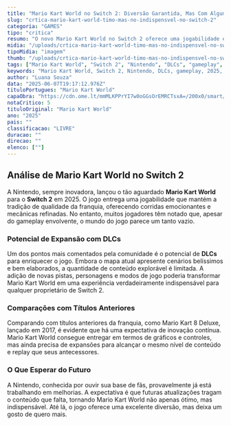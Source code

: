 ```yaml
---
title: "Mario Kart World no Switch 2: Diversão Garantida, Mas Com Algumas Lacunas"
slug: "crtica-mario-kart-world-timo-mas-no-indispensvel-no-switch-2"
categoria: "GAMES"
tipo: "critica"
resumo: "O novo Mario Kart World no Switch 2 oferece uma jogabilidade excepcional, mas carece de conteúdo. Descubra como DLCs podem revitalizar essa experiência."
midia: "/uploads/crtica-mario-kart-world-timo-mas-no-indispensvel-no-switch-2-thumb.jpg"
tipoMidia: "imagem"
thumb: "/uploads/crtica-mario-kart-world-timo-mas-no-indispensvel-no-switch-2-thumb.jpg"
tags: ["Mario Kart World", "Switch 2", "Nintendo", "DLCs", "gameplay", "2025", "Mario Kart 8 Deluxe"]
keywords: "Mario Kart World, Switch 2, Nintendo, DLCs, gameplay, 2025, Mario Kart 8 Deluxe"
author: "Luana Souza"
data: "2025-06-07T19:17:12.976Z"
tituloPortugues: "Mario Kart World"
capaObra: "https://cdn.ome.lt/mmMLKPPrYI7w0oGGsOrEMRCTsxA=/200x0/smart/extras/capas/Mario_Kart_World_Cover_Artwork.png"
notaCritico: 5
tituloOriginal: "Mario Kart World"
ano: "2025"
pais: ""
classificacao: "LIVRE"
duracao: ""
direcao: ""
elenco: [""]
---
```


## Análise de Mario Kart World no Switch 2

A Nintendo, sempre inovadora, lançou o tão aguardado **Mario Kart World** para o **Switch 2** em 2025. O jogo entrega uma jogabilidade que mantém a tradição de qualidade da franquia, oferecendo corridas emocionantes e mecânicas refinadas. No entanto, muitos jogadores têm notado que, apesar do gameplay envolvente, o mundo do jogo parece um tanto vazio.

### Potencial de Expansão com DLCs

Um dos pontos mais comentados pela comunidade é o potencial de **DLCs** para enriquecer o jogo. Embora o mapa atual apresente cenários belíssimos e bem elaborados, a quantidade de conteúdo explorável é limitada. A adição de novas pistas, personagens e modos de jogo poderia transformar Mario Kart World em uma experiência verdadeiramente indispensável para qualquer proprietário de Switch 2.

### Comparações com Títulos Anteriores

Comparando com títulos anteriores da franquia, como Mario Kart 8 Deluxe, lançado em 2017, é evidente que há uma expectativa de inovação contínua. Mario Kart World consegue entregar em termos de gráficos e controles, mas ainda precisa de expansões para alcançar o mesmo nível de conteúdo e replay que seus antecessores.

### O Que Esperar do Futuro

A Nintendo, conhecida por ouvir sua base de fãs, provavelmente já está trabalhando em melhorias. A expectativa é que futuras atualizações tragam o conteúdo que falta, tornando Mario Kart World não apenas ótimo, mas indispensável. Até lá, o jogo oferece uma excelente diversão, mas deixa um gosto de quero mais.